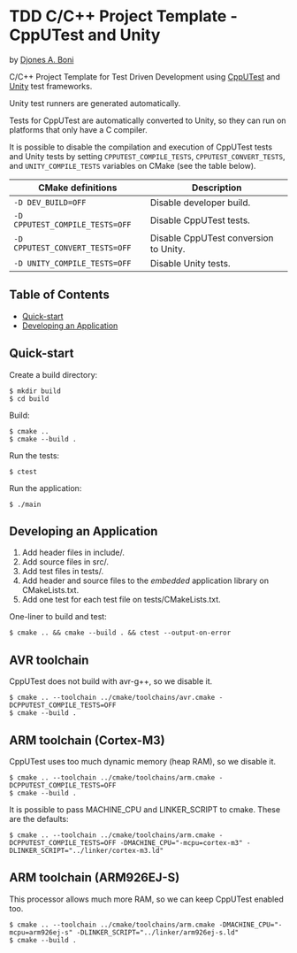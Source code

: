 # TDD C/C++ Project Template - CppUTest and Unity

by [Djones A. Boni](https://github.com/djboni)

C/C++ Project Template for Test Driven Development using
[CppUTest](https://github.com/cpputest/cpputest) and
[Unity](https://github.com/ThrowTheSwitch/Unity) test frameworks.

Unity test runners are generated automatically.

Tests for CppUTest are automatically converted to Unity, so they can
run on platforms that only have a C compiler.

It is possible to disable the compilation and execution of CppUTest
tests and Unity tests by setting `CPPUTEST_COMPILE_TESTS`,
`CPPUTEST_CONVERT_TESTS`, and `UNITY_COMPILE_TESTS` variables on CMake
(see the table below).

| CMake definitions               | Description                           |
| ------------------------------- | ------------------------------------- |
| `-D DEV_BUILD=OFF`              | Disable developer build.              |
| `-D CPPUTEST_COMPILE_TESTS=OFF` | Disable CppUTest tests.               |
| `-D CPPUTEST_CONVERT_TESTS=OFF` | Disable CppUTest conversion to Unity. |
| `-D UNITY_COMPILE_TESTS=OFF`    | Disable Unity tests.                  |

## Table of Contents

- [Quick-start](#quick-start)
- [Developing an Application](#developing-an-application)

## Quick-start

Create a build directory:

```console
$ mkdir build
$ cd build
```

Build:

```console
$ cmake ..
$ cmake --build .
```

Run the tests:

```console
$ ctest
```

Run the application:

```console
$ ./main
```

## Developing an Application

1. Add header files in include/.
2. Add source files in src/.
3. Add test files in tests/.
4. Add header and source files to the _embedded_ application library on
   CMakeLists.txt.
5. Add one test for each test file on tests/CMakeLists.txt.

One-liner to build and test:

```console
$ cmake .. && cmake --build . && ctest --output-on-error
```

## AVR toolchain

CppUTest does not build with avr-g++, so we disable it.

```console
$ cmake .. --toolchain ../cmake/toolchains/avr.cmake -DCPPUTEST_COMPILE_TESTS=OFF
$ cmake --build .
```

## ARM toolchain (Cortex-M3)

CppUTest uses too much dynamic memory (heap RAM), so we disable it.

```console
$ cmake .. --toolchain ../cmake/toolchains/arm.cmake -DCPPUTEST_COMPILE_TESTS=OFF
$ cmake --build .
```

It is possible to pass MACHINE_CPU and LINKER_SCRIPT to cmake. These are the defaults:

```console
$ cmake .. --toolchain ../cmake/toolchains/arm.cmake -DCPPUTEST_COMPILE_TESTS=OFF -DMACHINE_CPU="-mcpu=cortex-m3" -DLINKER_SCRIPT="../linker/cortex-m3.ld"
```

## ARM toolchain (ARM926EJ-S)

This processor allows much more RAM, so we can keep CppUTest enabled too.

```console
$ cmake .. --toolchain ../cmake/toolchains/arm.cmake -DMACHINE_CPU="-mcpu=arm926ej-s" -DLINKER_SCRIPT="../linker/arm926ej-s.ld"
$ cmake --build .
```

